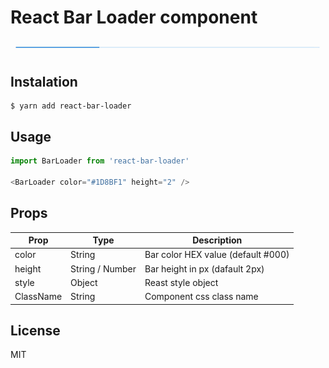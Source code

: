# React Bar Loader component

![Preview](bar.gif)

## Instalation

```shell
$ yarn add react-bar-loader
```

## Usage

```javascript
import BarLoader from 'react-bar-loader'

<BarLoader color="#1D8BF1" height="2" />

```

## Props

Prop | Type | Description
---- | ---- | -----------
color | String | Bar color HEX value (default #000)
height | String / Number | Bar height in px (dafault 2px)
style | Object | Reast style object
ClassName | String | Component css class name

## License

MIT